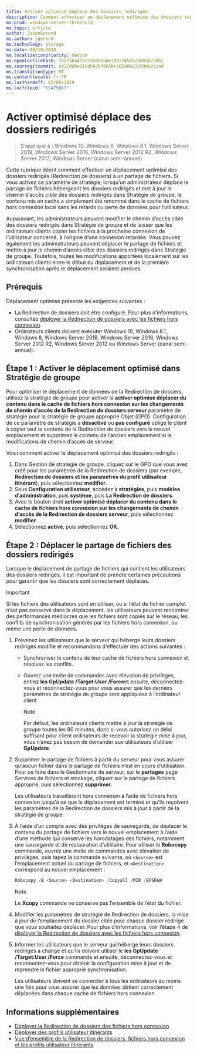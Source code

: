 ```yaml
---
title: Activer optimisé déplace des dossiers redirigés
description: Comment effectuer un déplacement optimisé des dossiers redirigés vers un nouveau partage de fichier.
ms.prod: windows-server-threshold
ms.topic: article
author: JasonGerend
ms.author: jgerend
ms.technology: storage
ms.date: 09/10/2018
ms.localizationpriority: medium
ms.openlocfilehash: 7bdf30a4f721568add4e7902245da2a803b72db1
ms.sourcegitcommit: ed27ddbe316d543b7865bc10590b238290a2a1ad
ms.translationtype: MT
ms.contentlocale: fr-FR
ms.lasthandoff: 05/09/2019
ms.locfileid: "65475867"
---
```

# <a name="enable-optimized-moves-of-redirected-folders"></a>Activer optimisé déplace des dossiers redirigés

>S’applique à : Windows 10, Windows 8, Windows 8.1, Windows Server 2019, Windows Server 2016, Windows Server 2012 R2, Windows Server 2012, Windows Server (canal semi-annuel)

Cette rubrique décrit comment effectuer un déplacement optimisé des dossiers redirigés (Redirection de dossiers) à un partage de fichiers. Si vous activez ce paramètre de stratégie, lorsqu’un administrateur déplace le partage de fichiers hébergeant les dossiers redirigés et met à jour le chemin d’accès cible des dossiers redirigés dans Stratégie de groupe, le contenu mis en cache a simplement été renommé dans le cache de fichiers hors connexion local sans les retards ou perte de données pour l’utilisateur.

Auparavant, les administrateurs peuvent modifier le chemin d’accès cible des dossiers redirigés dans Stratégie de groupe et de laisser que les ordinateurs clients copier les fichiers à la prochaine connexion de l’utilisateur concerné, à l’origine d’une connexion retardée. Vous pouvez également les administrateurs peuvent déplacer le partage de fichiers et mettre à jour le chemin d’accès cible des dossiers redirigés dans Stratégie de groupe. Toutefois, toutes les modifications apportées localement sur les ordinateurs clients entre le début du déplacement et de la première synchronisation après le déplacement seraient perdues.

## <a name="prerequisites"></a>Prérequis

Déplacement optimisé présente les exigences suivantes :

- La Redirection de dossiers doit être configuré. Pour plus d’informations, consultez [déployer la Redirection de dossiers avec les fichiers hors connexion](deploy-folder-redirection.md).
- Ordinateurs clients doivent exécuter Windows 10, Windows 8.1, Windows 8, Windows Server 2019, Windows Server 2016, Windows Server 2012 R2, Windows Server 2012 ou Windows Server (canal semi-annuel).

## <a name="step-1-enable-optimized-move-in-group-policy"></a>Étape 1 : Activer le déplacement optimisé dans Stratégie de groupe

Pour optimiser le déplacement de données de la Redirection de dossiers, utilisez la stratégie de groupe pour activer la **activer optimisé déplacer du contenu dans le cache de fichiers hors connexion sur les changements de chemin d’accès de la Redirection de dossiers serveur** paramètre de stratégie pour la stratégie de groupe approprié Objet (GPO). Configuration de ce paramètre de stratégie à **désactivé** ou **pas configuré** oblige le client à copier tout le contenu de la Redirection de dossiers vers le nouvel emplacement et supprimez le contenu de l’ancien emplacement si le modifications de chemin d’accès de serveur.

Voici comment activer le déplacement optimisé des dossiers redirigés :

1. Dans Gestion de stratégie de groupe, cliquez sur le GPO que vous avez créé pour les paramètres de la Redirection de dossiers (par exemple, **Redirection de dossiers et les paramètres du profil utilisateur itinérant**), puis sélectionnez **modifier**.
2. Sous **Configuration utilisateur**, accédez à **stratégies**, puis **modèles d’administration**, puis **système**, puis  **La Redirection de dossiers**.
3. Avec le bouton droit **activer optimisé déplacer du contenu dans le cache de fichiers hors connexion sur les changements de chemin d’accès de la Redirection de dossiers serveur**, puis sélectionnez **modifier**.
4. Sélectionnez **activé**, puis sélectionnez **OK**.

## <a name="step-2-relocate-the-file-share-for-redirected-folders"></a>Étape 2 : Déplacer le partage de fichiers des dossiers redirigés

Lorsque le déplacement de partage de fichiers qui contient les utilisateurs des dossiers redirigés, il est important de prendre certaines précautions pour garantir que les dossiers sont correctement déplacés.

>[!IMPORTANT]
>Si les fichiers des utilisateurs sont en utiliser, ou si l’état de fichier complet n’est pas conservé dans le déplacement, les utilisateurs peuvent rencontrer des performances médiocres que les fichiers sont copiés sur le réseau, les conflits de synchronisation générés par les fichiers hors connexion, ou même une perte de données.

1. Prévenez les utilisateurs que le serveur qui héberge leurs dossiers redirigés modifie et recommandons d’effectuer des actions suivantes :

      - Synchroniser le contenu de leur cache de fichiers hors connexion et résolvez les conflits.
      - Ouvrez une invite de commandes avec élévation de privilèges, entrez **les GpUpdate /Target:User /Force**et ensuite, déconnectez-vous et reconnectez-vous pour vous assurer que les derniers paramètres de stratégie de groupe sont appliquées à l’ordinateur client

        >[!NOTE]
        >Par défaut, les ordinateurs clients mettre à jour la stratégie de groupe toutes les 90 minutes, donc si vous autorisez un délai suffisant pour client ordinateurs de recevoir la stratégie mise à jour, vous n’avez pas besoin de demander aux utilisateurs d’utiliser **GpUpdate**.
2. Supprimer le partage de fichiers à partir du serveur pour vous assurer qu’aucun fichier dans le partage de fichiers n’est en cours d’utilisation. Pour ce faire dans le Gestionnaire de serveur, sur le **partages** page Services de fichiers et stockage, cliquez sur le partage de fichiers approprié, puis sélectionnez **supprimer**.

    Les utilisateurs travailleront hors connexion à l’aide de fichiers hors connexion jusqu'à ce que le déplacement est terminé et qu’ils reçoivent les paramètres de la Redirection de dossiers mis à jour à partir de la stratégie de groupe.

3. À l’aide d’un compte avec des privilèges de sauvegarde, de déplacer le contenu du partage de fichiers vers le nouvel emplacement à l’aide d’une méthode qui conserve les horodatages des fichiers, notamment une sauvegarde et de restauration d’utilitaire. Pour utiliser le **Robocopy** commande, ouvrez une invite de commandes avec élévation de privilèges, puis tapez la commande suivante, où ```<Source>``` est l’emplacement actuel du partage de fichiers, et ```<Destination>``` correspond au nouvel emplacement :

    ```PowerShell
    Robocopy /B <Source> <Destination> /Copyall /MIR /EFSRAW
    ```

    >[!NOTE]
    >Le **Xcopy** commande ne conserve pas l’ensemble de l’état du fichier.
4. Modifier les paramètres de stratégie de Redirection de dossiers, la mise à jour de l’emplacement du dossier cible pour chaque dossier redirigé que vous souhaitez déplacer. Pour plus d’informations, voir l’étape 4 de [déployer la Redirection de dossiers avec les fichiers hors connexion](deploy-folder-redirection.md).
5. Informer les utilisateurs que le serveur qui héberge leurs dossiers redirigés a changé et qu’ils doivent utiliser le **les GpUpdate /Target:User /Force** commande et ensuite, déconnectez-vous et reconnectez-vous pour obtenir la configuration mise à jour et de reprendre le fichier approprié synchronisation.

    Les utilisateurs doivent se connecter à tous les ordinateurs au moins une fois pour vous assurer que les données obtient correctement déplacées dans chaque cache de fichiers hors connexion.

## <a name="more-information"></a>Informations supplémentaires

* [Déployer la Redirection de dossiers des fichiers hors connexion](deploy-folder-redirection.md)
* [Déployer des profils utilisateur itinérants](deploy-roaming-user-profiles.md)
* [Vue d’ensemble de la Redirection de dossiers, fichiers hors connexion et les profils utilisateur itinérants](folder-redirection-rup-overview.md)